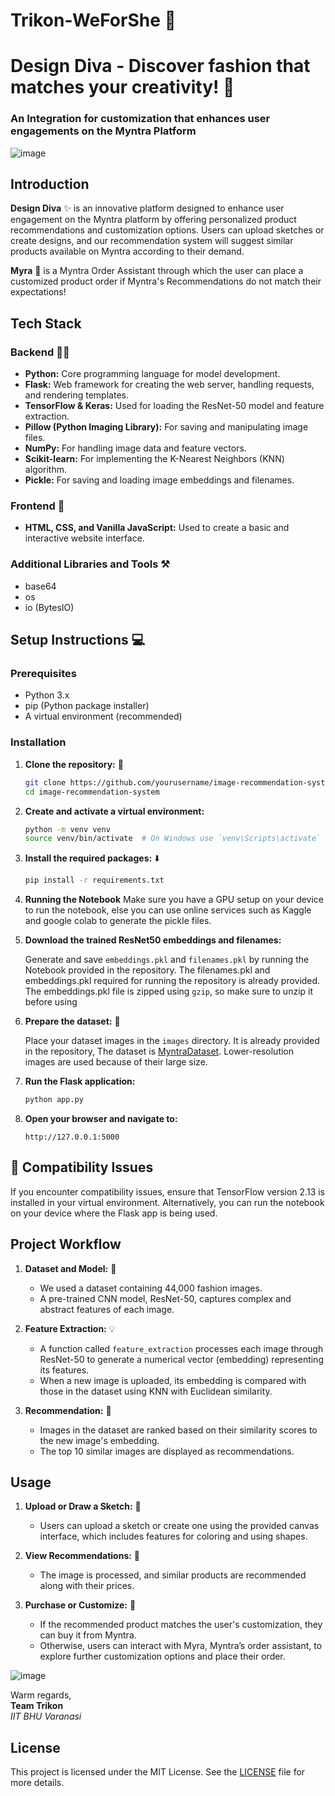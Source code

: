 # Trikon-WeForShe 🎀
# Design Diva - Discover fashion that matches your creativity! 💃
### An Integration for customization that enhances user engagements on the Myntra Platform

![image](https://github.com/user-attachments/assets/cc3f493e-4bea-43ea-ac67-4e54168c463b)


## Introduction
**Design Diva** ✨ is an innovative platform designed to enhance user engagement on the Myntra platform by offering personalized product recommendations and customization options. Users can upload sketches or create designs, and our recommendation system will suggest similar products available on Myntra according to their demand. 

**Myra** 🤖 is a Myntra Order Assistant through which the user can place a customized product order if Myntra's Recommendations do not match their expectations!

## Tech Stack

### Backend 👨‍💻
- **Python:** Core programming language for model development.
- **Flask:** Web framework for creating the web server, handling requests, and rendering templates.
- **TensorFlow & Keras:** Used for loading the ResNet-50 model and feature extraction.
- **Pillow (Python Imaging Library):** For saving and manipulating image files.
- **NumPy:** For handling image data and feature vectors.
- **Scikit-learn:** For implementing the K-Nearest Neighbors (KNN) algorithm.
- **Pickle:** For saving and loading image embeddings and filenames.

### Frontend 📲
- **HTML, CSS, and Vanilla JavaScript:** Used to create a basic and interactive website interface.

### Additional Libraries and Tools ⚒️
  - base64
  - os
  - io (BytesIO)

## Setup Instructions 💻

### Prerequisites

- Python 3.x
- pip (Python package installer)
- A virtual environment (recommended)

### Installation

1. **Clone the repository:** 🔀

    ```bash
    git clone https://github.com/yourusername/image-recommendation-system.git
    cd image-recommendation-system
    ```

2. **Create and activate a virtual environment:**

    ```bash
    python -m venv venv
    source venv/bin/activate  # On Windows use `venv\Scripts\activate`
    ```

3. **Install the required packages:** ⬇️

    ```bash
    pip install -r requirements.txt
    ```
5. **Running the Notebook**
     Make sure you have a GPU setup on your device to run the notebook, else you can use online services such as Kaggle and google colab to generate the pickle files.
   
6. **Download the trained ResNet50 embeddings and filenames:**
   
    Generate and save `embeddings.pkl` and `filenames.pkl` by running the Notebook provided in the repository. The filenames.pkl and embeddings.pkl required for running        the repository is already provided. The embeddings.pkl file is zipped using `gzip`, so make sure to unzip it before using

5. **Prepare the dataset:** 📝

   Place your dataset images in the `images` directory. It is already provided in the repository, The dataset is [MyntraDataset](https://www.kaggle.com/datasets/paramaggarwal/fashion-product-images-dataset). Lower-resolution images are used because of their large size.


6. **Run the Flask application:**

    ```bash
    python app.py
    ```

7. **Open your browser and navigate to:**

    ```
    http://127.0.0.1:5000
    ```
## 🚩 Compatibility Issues
  If you encounter compatibility issues, ensure that TensorFlow version 2.13 is installed in your virtual environment. Alternatively, you can run the notebook on your        device where the Flask app is being used.


## Project Workflow

1. **Dataset and Model:** 📝
   - We used a dataset containing 44,000 fashion images.
   - A pre-trained CNN model, ResNet-50, captures complex and abstract features of each image.

2. **Feature Extraction:** 💡
   - A function called `feature_extraction` processes each image through ResNet-50 to generate a numerical vector (embedding) representing its features.
   - When a new image is uploaded, its embedding is compared with those in the dataset using KNN with Euclidean similarity.

3. **Recommendation:** 🔎
   - Images in the dataset are ranked based on their similarity scores to the new image's embedding.
   - The top 10 similar images are displayed as recommendations.

    
## Usage

1. **Upload or Draw a Sketch:** 🎨
   - Users can upload a sketch or create one using the provided canvas interface, which includes features for coloring and using shapes.

2. **View Recommendations:** 🔎
   - The image is processed, and similar products are recommended along with their prices.

3. **Purchase or Customize:** 🛒
   - If the recommended product matches the user's customization, they can buy it from Myntra.
   - Otherwise, users can interact with Myra, Myntra’s order assistant, to explore further customization options and place their order.

![image](https://github.com/user-attachments/assets/3731b1a7-6ede-4ea7-bf12-83a67d05350c)


Warm regards,  
**Team Trikon**  
*IIT BHU Varanasi*

## License
This project is licensed under the MIT License. See the [LICENSE](LICENSE) file for more details.
